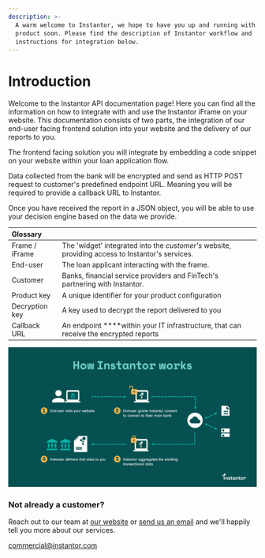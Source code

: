 ```yaml
---
description: >-
  A warm welcome to Instantor, we hope to have you up and running with our
  product soon. Please find the description of Instantor workflow and
  instructions for integration below.
---
```


# Introduction

Welcome to the Instantor API documentation page! Here you can find all the information on how to integrate with and use the Instantor iFrame on your website. This documentation consists of two parts, the integration of our end-user facing frontend solution into your website and the delivery of our reports to you.

The frontend facing solution you will integrate by embedding a code snippet on your website within your loan application flow.

Data collected from the bank will be encrypted and send as HTTP POST request to customer's predefined endpoint URL. Meaning you will be required to provide a callback URL to Instantor. 

Once you have received the report in a JSON object, you will be able to use your decision engine based on the data we provide.  

| Glossary |  |
| :--- | :--- |
| Frame / iFrame | The 'widget' integrated into the _customer's_ website, providing access to Instantor's services. |
| End-user | The loan applicant interacting with the frame. |
| Customer | Banks, financial service providers and FinTech's partnering with Instantor. |
| Product key | A unique identifier for your product configuration |
| Decryption key | A key used to decrypt the report delivered to you |
| Callback URL | An endpoint ****within your IT infrastructure, that can receive the encrypted reports |

![](.gitbook/assets/instantor-sales-how-it-works.jpg)

### Not already a customer?

Reach out to our team at [our website](https://www.instantor.com/) or [send us an email](mailto:commercial@instantor.com) and we'll happily tell you more about our services.

commercial@instantor.com

